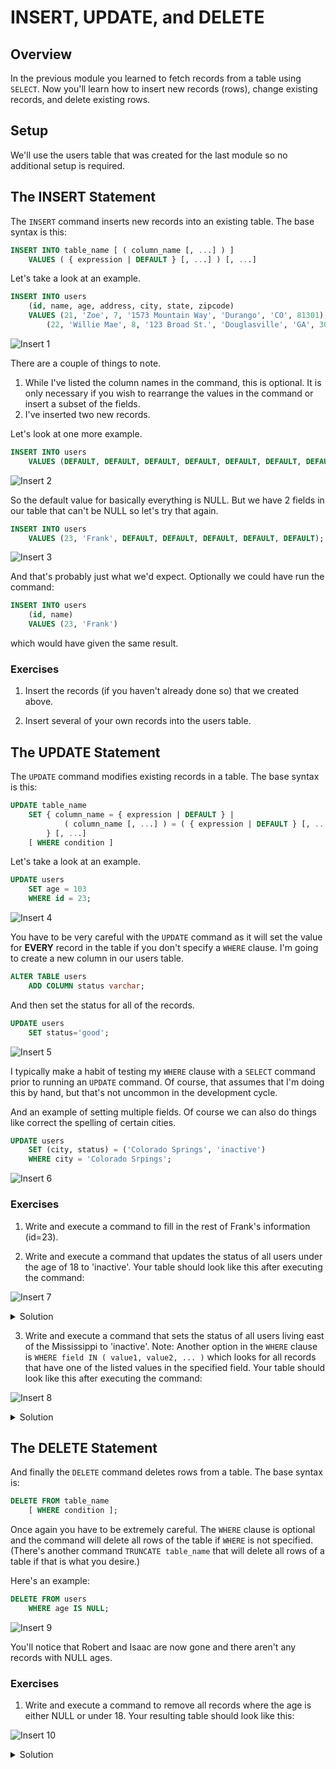 # INSERT, UPDATE, and DELETE

## Overview

In the previous module you learned to fetch records from a table using ```SELECT```. Now you'll
learn how to insert new records (rows), change existing records, and delete existing rows.

## Setup

We'll use the users table that was created for the last module so no additional setup is required.

## The INSERT Statement

The ```INSERT``` command inserts new records into an existing table. The base syntax is this:

```SQL
INSERT INTO table_name [ ( column_name [, ...] ) ]
	VALUES ( { expression | DEFAULT } [, ...] ) [, ...]
```

Let's take a look at an example.

```SQL
INSERT INTO users
	(id, name, age, address, city, state, zipcode)
	VALUES (21, 'Zoe', 7, '1573 Mountain Way', 'Durango', 'CO', 81301),
		(22, 'Willie Mae', 8, '123 Broad St.', 'Douglasville', 'GA', 30135);
```

![Insert 1](./insert1.png)

There are a couple of things to note.

1. While I've listed the column names in the command, this is optional. It is only necessary if
you wish to rearrange the values in the command or insert a subset of the fields.
2. I've inserted two new records.

Let's look at one more example.

```SQL
INSERT INTO users
	VALUES (DEFAULT, DEFAULT, DEFAULT, DEFAULT, DEFAULT, DEFAULT, DEFAULT);
```

![Insert 2](./insert2.png)

So the default value for basically everything is NULL. But we have 2 fields in our table that can't be NULL
so let's try that again.

```SQL
INSERT INTO users
	VALUES (23, 'Frank', DEFAULT, DEFAULT, DEFAULT, DEFAULT, DEFAULT);
```

![Insert 3](./insert3.png)

And that's probably just what we'd expect. Optionally we could have run the command:

```SQL
INSERT INTO users
	(id, name)
	VALUES (23, 'Frank')
```

which would have given the same result.

### Exercises

1. Insert the records (if you haven't already done so) that we created above.

2. Insert several of your own records into the users table.

## The UPDATE Statement

The ```UPDATE``` command modifies existing records in a table. The base syntax is this:

```SQL
UPDATE table_name
	SET { column_name = { expression | DEFAULT } |
			( column_name [, ...] ) = ( { expression | DEFAULT } [, ...] )
		} [, ...]
	[ WHERE condition ]
```

Let's take a look at an example.

```SQL
UPDATE users
	SET age = 103
	WHERE id = 23;
```

![Insert 4](./insert4.png)

You have to be very careful with the ```UPDATE``` command as it will set the value for **EVERY** record
in the table if you don't specify a ```WHERE``` clause. I'm going to create a new column in our users table.

```SQL
ALTER TABLE users
	ADD	COLUMN status varchar;
```

And then set the status for all of the records.

```SQL
UPDATE users
	SET status='good';
```

![Insert 5](./insert5.png)

I typically make a habit of testing my ```WHERE``` clause with a ```SELECT``` command prior to running an ```UPDATE```
command. Of course, that assumes that I'm doing this by hand, but that's not uncommon in the development cycle.

And an example of setting multiple fields. Of course we can also do things like correct the spelling of certain cities.

```SQL
UPDATE users
	SET (city, status) = ('Colorado Springs', 'inactive')
	WHERE city = 'Colorado Srpings';
```

![Insert 6](./insert6.png)

### Exercises

1. Write and execute a command to fill in the rest of Frank's information (id=23).

2. Write and execute a command that updates the status of all users under the age of 18 to 'inactive'. Your table should look
like this after executing the command:

![Insert 7](./insert7.png)

<details><summary>
	Solution
</summary><p>

```SQL
UPDATE users
	SET status='inactive'
	WHERE age < 18;
```

</p></details>

3. Write and execute a command that sets the status of all users living east of the Mississippi to 'inactive'. Note:
Another option in the ```WHERE``` clause is ```WHERE field IN ( value1, value2, ... )``` which looks for all records that
have one of the listed values in the specified field. Your table should look like this after executing the command:

![Insert 8](./insert8.png)

<details><summary>
	Solution
</summary><p>

```SQL
UPDATE users
	SET status='inactive'
	WHERE state IN ('GA', 'NC', 'NY');
```

</p></details>

## The DELETE Statement

And finally the ```DELETE``` command deletes rows from a table. The base syntax is:

```SQL
DELETE FROM table_name
	[ WHERE condition ];
```

Once again you have to be extremely careful. The ```WHERE``` clause is optional and the command will delete
all rows of the table if ```WHERE``` is not specified. (There's another command ```TRUNCATE table_name``` that
will delete all rows of a table if that is what you desire.)

Here's an example:

```SQL
DELETE FROM users
	WHERE age IS NULL;
```

![Insert 9](./insert9.png)

You'll notice that Robert and Isaac are now gone and there aren't any records with NULL ages.

### Exercises

1. Write and execute a command to remove all records where the age is either NULL or under 18. Your resulting
table should look like this:

![Insert 10](./insert10.png)

<details><summary>
	Solution
</summary><p>

```SQL
DELETE FROM users
	WHERE age IS NULL
	OR age < 18;
```

</p></details>

